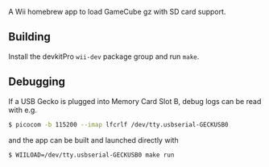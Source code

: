 A Wii homebrew app to load GameCube gz with SD card support.

## Building

Install the devkitPro `wii-dev` package group and run `make`.

## Debugging

If a USB Gecko is plugged into Memory Card Slot B, debug logs can be read with e.g.

```sh
$ picocom -b 115200 --imap lfcrlf /dev/tty.usbserial-GECKUSB0
```

and the app can be built and launched directly with

```sh
$ WIILOAD=/dev/tty.usbserial-GECKUSB0 make run
```
